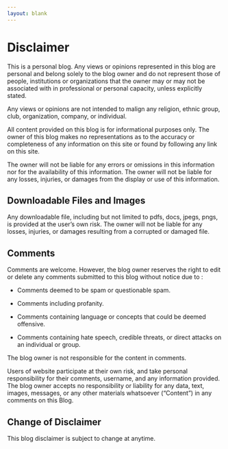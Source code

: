 ```yaml
---
layout: blank
---
```


# Disclaimer

This is a personal blog. Any views or opinions represented in this blog are personal and belong solely to the blog owner and do not represent those of people, institutions or organizations that the owner may or may not be associated with in professional or personal capacity, unless explicitly stated.

Any views or opinions are not intended to malign any religion, ethnic group, club, organization, company, or individual.

All content provided on this blog is for informational purposes only. The owner of this blog makes no representations as to the accuracy or completeness of any information on this site or found by following any link on this site.

The owner will not be liable for any errors or omissions in this information nor for the availability of this information. The owner will not be liable for any losses, injuries, or damages from the display or use of this information.

## Downloadable Files and Images

Any downloadable file, including but not limited to pdfs, docs, jpegs, pngs, is provided at the user’s own risk. The owner will not be liable for any losses, injuries, or damages resulting from a corrupted or damaged file.

## Comments

Comments are welcome. However, the blog owner reserves the right to edit or delete any comments submitted to this blog without notice due to :

- Comments deemed to be spam or questionable spam.

- Comments including profanity.

- Comments containing language or concepts that could be deemed offensive.

- Comments containing hate speech, credible threats, or direct attacks on an individual or group.

The blog owner is not responsible for the content in comments. 

Users of website participate at their own risk, and take personal responsibility for their comments, username, and any information provided. The blog owner accepts no responsibility or liability for any data, text, images, messages, or any other materials whatsoever (“Content”) in any comments on this Blog.

## Change of Disclaimer

This blog disclaimer is subject to change at anytime.